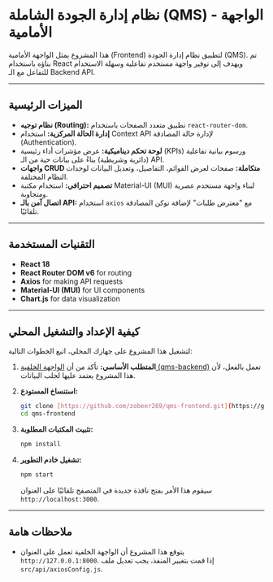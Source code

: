 # نظام إدارة الجودة الشاملة (QMS) - الواجهة الأمامية

هذا المشروع يمثل الواجهة الأمامية (Frontend) لتطبيق نظام إدارة الجودة (QMS). تم بناؤه باستخدام React ويهدف إلى توفير واجهة مستخدم تفاعلية وسهلة الاستخدام للتفاعل مع الـ Backend API.

---

## الميزات الرئيسية

- **نظام توجيه (Routing):** تطبيق متعدد الصفحات باستخدام `react-router-dom`.
- **إدارة الحالة المركزية:** استخدام Context API لإدارة حالة المصادقة (Authentication).
- **لوحة تحكم ديناميكية:** عرض مؤشرات أداء رئيسية (KPIs) ورسوم بيانية تفاعلية (دائرية وشريطية) بناءً على بيانات حية من الـ API.
- **واجهات CRUD متكاملة:** صفحات لعرض القوائم، التفاصيل، وتعديل البيانات لوحدات النظام المختلفة.
- **تصميم احترافي:** استخدام مكتبة Material-UI (MUI) لبناء واجهة مستخدم عصرية ومتجاوبة.
- **اتصال آمن بالـ API:** استخدام `axios` مع "معترض طلبات" لإضافة توكن المصادقة تلقائيًا.

---

## التقنيات المستخدمة

* **React 18**
* **React Router DOM v6** for routing
* **Axios** for making API requests
* **Material-UI (MUI)** for UI components
* **Chart.js** for data visualization

---

## كيفية الإعداد والتشغيل المحلي

لتشغيل هذا المشروع على جهازك المحلي، اتبع الخطوات التالية:

1.  **المتطلب الأساسي:** تأكد من أن [الواجهة الخلفية (qms-backend)](https://github.com/zobeer269/qms-backend) تعمل بالفعل، لأن هذا المشروع يعتمد عليها لجلب البيانات.

2.  **استنساخ المستودع:**
    ```bash
    git clone [https://github.com/zobeer269/qms-frontend.git](https://github.com/YourUsername/qms-frontend.git)
    cd qms-frontend
    ```

3.  **تثبيت المكتبات المطلوبة:**
    ```bash
    npm install
    ```

4.  **تشغيل خادم التطوير:**
    ```bash
    npm start
    ```
    سيقوم هذا الأمر بفتح نافذة جديدة في المتصفح تلقائيًا على العنوان `http://localhost:3000`.

---
## ملاحظات هامة
- يتوقع هذا المشروع أن الواجهة الخلفية تعمل على العنوان `http://127.0.0.1:8000`. إذا قمت بتغيير المنفذ، يجب تعديل ملف `src/api/axiosConfig.js`.
